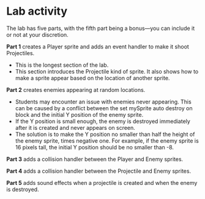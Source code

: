 # Lab activity

The lab has five parts, with the fifth part being a bonus—you can include it or not at your discretion.

**Part 1** creates a Player sprite and adds an event handler to make it shoot Projectiles.

- This is the longest section of the lab.
- This section introduces the Projectile kind of sprite. It also shows how to make a sprite appear based on the location of another sprite.
  
**Part 2** creates enemies appearing at random locations.

- Students may encounter an issue with enemies never appearing. This can be caused by a conflict between the set mySprite auto destroy on block and the initial Y position of the enemy sprite.
- If the Y position is small enough, the enemy is destroyed immediately after it is created and never appears on screen.
- The solution is to make the Y position no smaller than half the height of the enemy sprite, times negative one. For example, if the enemy sprite is 16 pixels tall, the initial Y position should be no smaller than -8.
  
**Part 3** adds a collision handler between the Player and Enemy sprites.

**Part 4** adds a collision handler between the Projectile and Enemy sprites.

**Part 5** adds sound effects when a projectile is created and when the enemy is destroyed.
